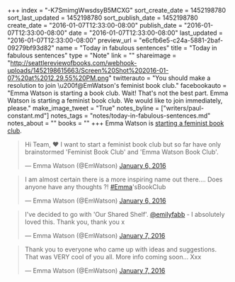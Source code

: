+++
index = "-K7SmimgWwsdsyB5MCXG"
sort_create_date = 1452198780
sort_last_updated = 1452198780
sort_publish_date = 1452198780
create_date = "2016-01-07T12:33:00-08:00"
publish_date = "2016-01-07T12:33:00-08:00"
date = "2016-01-07T12:33:00-08:00"
last_updated = "2016-01-07T12:33:00-08:00"
preview_url = "e6cfb6e5-c24a-5881-2baf-09279bf93d82"
name = "Today in fabulous sentences"
title = "Today in fabulous sentences"
type = "Note"
link = ""
shareimage = "http://seattlereviewofbooks.com/webhook-uploads/1452198615663/Screen%20Shot%202016-01-07%20at%2012.29.55%20PM.png"
twitterauto = "You should make a resolution to join \u200f@EmWatson's feminist book club."
facebookauto = "Emma Watson is starting a book club. Wait! That's not the best part. Emma Watson is starting a feminist book club. We would like to join immediately, please."
make_image_tweet = "True"
notes_byline = ["writers/paul-constant.md"]
notes_tags = "notes/today-in-fabulous-sentences.md"
notes_about = ""
books = ""
+++
Emma Watson is [starting a feminist book club](http://www.latimes.com/books/jacketcopy/la-et-jc-emma-watson-feminist-book-club-20160107-story.html?utm_source=dlvr.it&utm_medium=twitter&dlvrit=717819).

<blockquote class="twitter-tweet" lang="en"><p lang="en" dir="ltr">Hi Team, ❤️ I want to start a feminist book club but so far have only brainstormed &#39;Feminist Book Club&#39; and &#39;Emma Watson Book Club&#39;.</p>&mdash; Emma Watson (@EmWatson) <a href="https://twitter.com/EmWatson/status/684818280595460096">January 6, 2016</a></blockquote>

<blockquote class="twitter-tweet" lang="en"><p lang="en" dir="ltr">I am almost certain there is a more inspiring name out there.... Does anyone have any thoughts ?! <a href="https://twitter.com/hashtag/Emma?src=hash">#Emma</a>&#39;sBookClub</p>&mdash; Emma Watson (@EmWatson) <a href="https://twitter.com/EmWatson/status/684818636448641024">January 6, 2016</a></blockquote>

<blockquote class="twitter-tweet" lang="en"><p lang="en" dir="ltr">I&#39;ve decided to go with &#39;Our Shared Shelf&#39;. <a href="https://twitter.com/emilyfabb">@emilyfabb</a> - I absolutely loved this. Thank you, thank you x</p>&mdash; Emma Watson (@EmWatson) <a href="https://twitter.com/EmWatson/status/685090165736476672">January 7, 2016</a></blockquote>

<blockquote class="twitter-tweet" lang="en"><p lang="en" dir="ltr">Thank you to everyone who came up with ideas and suggestions. That was VERY cool of you all. More info coming soon... Xxx</p>&mdash; Emma Watson (@EmWatson) <a href="https://twitter.com/EmWatson/status/685090457177731072">January 7, 2016</a></blockquote>